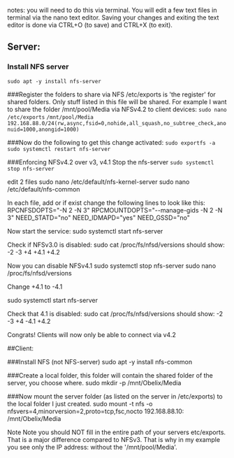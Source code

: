 notes: you will need to do this via terminal. 
You will edit a few text files in terminal via the nano text editor.
Saving your changes and exiting the text editor is done via 
CTRL+O (to save) and CTRL+X (to exit).

## Server:

### Install NFS server
`sudo apt -y install nfs-server`

###Register the folders to share via NFS
/etc/exports is 'the register' for shared folders. Only stuff listed in this file will be shared.
For example I want to share the folder /mnt/pool/Media via NFSv4.2 to client devices:
`sudo nano /etc/exports`
`/mnt/pool/Media    192.168.88.0/24(rw,async,fsid=0,nohide,all_squash,no_subtree_check,anonuid=1000,anongid=1000)`

###Now do the following to get this change activated:
`sudo exportfs -a
sudo systemctl restart nfs-server`


###Enforcing NFSv4.2 over v3, v4.1
Stop the nfs-server
`sudo systemctl stop nfs-server`

edit 2 files 
sudo nano /etc/default/nfs-kernel-server
sudo nano /etc/default/nfs-common

In each file, add or if exist change the following lines to look like this: 
RPCNFSDOPTS="-N 2 -N 3"
RPCMOUNTDOPTS="--manage-gids -N 2 -N 3"
NEED_STATD="no"
NEED_IDMAPD="yes"
NEED_GSSD="no"

Now start the service:
sudo systemctl start nfs-server

Check if NFSv3.0 is disabled:
sudo cat /proc/fs/nfsd/versions
should show:
-2 -3 +4 +4.1 +4.2

Now you can disable NFSv4.1
sudo systemctl stop nfs-server
sudo nano /proc/fs/nfsd/versions

Change +4.1 to -4.1

sudo systemctl start nfs-server

Check that 4.1 is disabled:
sudo cat /proc/fs/nfsd/versions
should show:
-2 -3 +4 -4.1 +4.2

Congrats! Clients will now only be able to connect via v4.2


##Client: 

###Install NFS (not NFS-server)
sudo apt -y install nfs-common

###Create a local folder, this folder will contain the shared folder of the server, you choose where.
sudo mkdir -p /mnt/Obelix/Media

###Now mount the server folder (as listed on the server in /etc/exports) to the local folder I just created.
sudo mount -t nfs -o nfsvers=4,minorversion=2,proto=tcp,fsc,nocto 192.168.88.10: /mnt/Obelix/Media

Note
Note you should NOT fill in the entire path of your servers etc/exports. That is a major difference compared to NFSv3. 
That is why in my example you see only the IP address: without the '/mnt/pool/Media'. 
